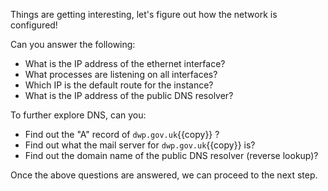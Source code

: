 Things are getting interesting, let's figure out how the network is configured!

Can you answer the following:
- What is the IP address of the ethernet interface?
- What processes are listening on all interfaces?
- Which IP is the default route for the instance?
- What is the IP address of the public DNS resolver?

To further explore DNS, can you:
- Find out the "A" record of `dwp.gov.uk`{{copy}} ?
- Find out what the mail server for `dwp.gov.uk`{{copy}} is?
- Find out the domain name of the public DNS resolver (reverse lookup)?

Once the above questions are answered, we can proceed to the next step.
